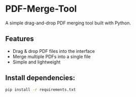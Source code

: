 # PDF-Merge-Tool
A simple drag-and-drop PDF merging tool built with Python.

##  Features
- Drag & drop PDF files into the interface
- Merge multiple PDFs into a single file
- Simple and lightweight

## Install dependencies:
  ```bash
pip install -r requirements.txt

